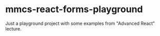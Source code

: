 # mmcs-react-forms-playground

Just a playground project with some examples from "Advanced React" lecture.
